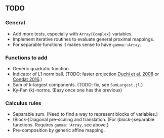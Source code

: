 ## TODO

### General

* Add more tests, especially with `Array{Complex}` variables.
* Implement iterative routines to evaluate general proximal mappings.
* For separable functions it makes sense to have `gamma::Array`.

### Functions to add

* Generic quadratic function.
* Indicator of L1 norm ball. (TODO: faster projection [Duchi et al. 2008](http://dl.acm.org/citation.cfm?id=1390191) or [Condat 2016](http://link.springer.com/article/10.1007/s10107-015-0946-6).)
* Sum of k-largest components. (TODO: fix, see `SumLargest.jl`.)
* Ky-Fan (k)-norms. (Easy once one has the previous)

### Calculus rules

* Separable sum. (Need to find a way to represent blocks of variables.)
* (Block-)Diagonal pre-scaling and translation. (For (block-)separable functions. Requires `gamma::Array`, see above.)
* Pre-composition by generic affine mapping.
